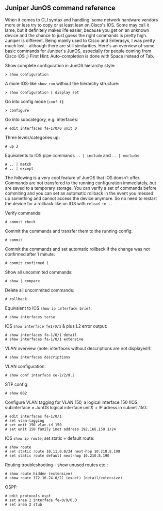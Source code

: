 ## Juniper JunOS command reference

When it comes to CLI syntax and handling, some network hardware vendors more or less try to copy or at least lean on Cisco's IOS. Some may call it lame, but it definitely makes life easier, because you get on an unknown device and the chance to just guess the right commands is pretty high. Juniper is different. Being mainly used to Cisco and Enterasys, I was pretty much lost - although there are still similarities. Here's an overview of some basic commands for Juniper's JunOS, especially for people coming from Cisco IOS ;) 
First Hint: Auto-completion is done with Space instead of Tab.

Show complete configuration in JunOS hierarchy style:

    > show configuration

A more IOS-like `show run` without the hierarchy structure:

    > show configuration | display set

Go into config mode (`conf t`):

    > configure

Go into subcategory, e.g. interfaces:

    # edit interfaces fe-1/0/0 unit 0

Three levels/categories up:

    # up 3

Equivalents to IOS pipe commands `.. | include` and `.. | exclude`:

    # .. | match
    # .. | except

The following is a very cool feature of JunOS that IOS doesn't offer. Commands are not transfered to the running configuration immediately, but are saved to a temporary storage. You can verify a set of commands before commiting and you can set an automatic rollback in the event you messed up something and cannot access the device anymore. So no need to restart the device for a rollback like on IOS with `reload in ..`

Verify commands:

    # commit check

Commit the commands and transfer them to the running config:

    # commit

Commit the commands and set automatic rollback if the change was not confirmed after 1 minute:

    # commit confirmed 1

Show all uncommited commands:

    # show | compare

Delete all uncommited commands:

    # rollback

Equivalent to IOS `show ip interface brief`:

    # show interfaces terse

IOS `show interface fe1/0/1` & plus L2 error output:

    # show interfaces fa-1/0/1 detail
    # show interfaces fa-1/0/1 extensive

VLAN overview (note: interfaces without descriptions are not displayed!):

    # show interfaces descriptions

VLAN configuration:

    # show conf interface xe-2/2/0.2

STP config:

    # show 802

Configure VLAN tagging for VLAN 150, a logical interface 150 (IOS
subinterface = JunOS logical interface unit!) + IP adress in subnet
.150:

    # edit interfaces fe-1/0/1
    # set vlan-tagging
    # set unit 150 vlan-id 150
    # set unit 150 family inet address 192.168.150.1/24

IOS `show ip route`; set static + default route:

    # show route
    # set static route 10.11.0.0/24 next-hop 10.210.8.190
    # set static route default next-hop 10.210.8.190

Routing troubleshooting - show unused routes etc.:

    # show route hidden (extensive)
    # show route 172.16.24.0/21 (exact) (detail/extensive)

OSPF:

    # edit protocols ospf
    # set area 2 interface fe-0/0/0.0
    # set area 2 stub
